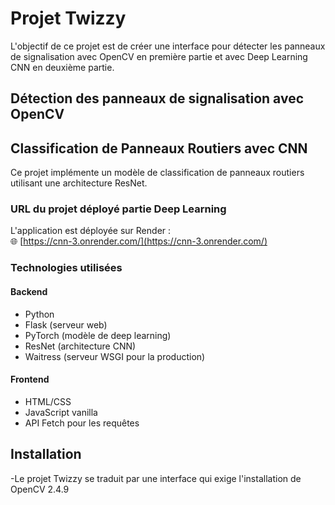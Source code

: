 # Projet Twizzy

L'objectif de ce projet est de créer une interface pour détecter les panneaux de signalisation avec OpenCV en première partie et avec Deep Learning CNN en deuxième partie.


## Détection des panneaux de signalisation avec OpenCV


## Classification de Panneaux Routiers avec CNN

Ce projet implémente un modèle de classification de panneaux routiers utilisant une architecture ResNet.

### URL du projet déployé partie Deep Learning

L'application est déployée sur Render :  
🌐 [https://cnn-3.onrender.com/](https://cnn-3.onrender.com/)

### Technologies utilisées

#### Backend

- Python
- Flask (serveur web)
- PyTorch (modèle de deep learning)
- ResNet (architecture CNN)
- Waitress (serveur WSGI pour la production)

#### Frontend

- HTML/CSS
- JavaScript vanilla
- API Fetch pour les requêtes

## Installation

-Le projet Twizzy se traduit par une interface qui exige l'installation de OpenCV 2.4.9

